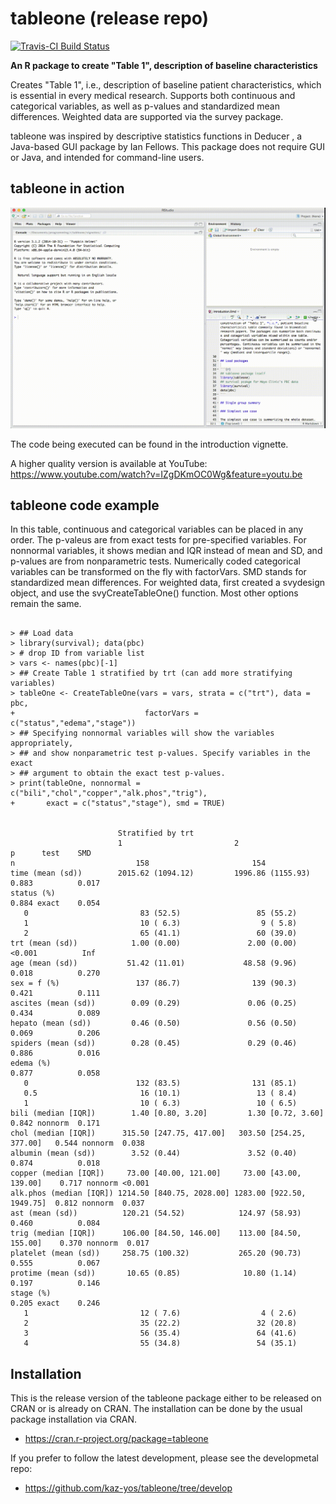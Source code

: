 tableone (release repo)
===============================================================================

[![Travis-CI Build Status](https://travis-ci.org/kaz-yos/tableone.svg?branch=develop)](https://travis-ci.org/kaz-yos/tableone)

**An R package to create "Table 1", description of baseline characteristics**

Creates "Table 1", i.e., description of baseline patient characteristics, which is essential in every medical research. Supports both continuous and categorical variables, as well as p-values and standardized mean differences. Weighted data are supported via the survey package.

tableone was inspired by descriptive statistics functions in Deducer , a Java-based GUI package by Ian Fellows. This package does not require GUI or Java, and intended for command-line users.


tableone in action
-------------------------------------------------------------------------------

![screencast](tableone.gif "screencast")

The code being executed can be found in the introduction vignette.

A higher quality version is available at YouTube: https://www.youtube.com/watch?v=IZgDKmOC0Wg&feature=youtu.be


tableone code example
-------------------------------------------------------------------------------

In this table, continuous and categorical variables can be placed in any order. The p-valeus are from exact tests for pre-specified variables. For nonnormal variables, it shows median and IQR instead of mean and SD, and p-values are from nonparametric tests. Numerically coded categorical variables can be transformed on the fly with factorVars. SMD stands for standardized mean differences. For weighted data, first created a svydesign object, and use the svyCreateTableOne() function. Most other options remain the same.

```

> ## Load data
> library(survival); data(pbc)
> # drop ID from variable list
> vars <- names(pbc)[-1]
> ## Create Table 1 stratified by trt (can add more stratifying variables)
> tableOne <- CreateTableOne(vars = vars, strata = c("trt"), data = pbc,
+                             factorVars = c("status","edema","stage"))
> ## Specifying nonnormal variables will show the variables appropriately,
> ## and show nonparametric test p-values. Specify variables in the exact
> ## argument to obtain the exact test p-values.
> print(tableOne, nonnormal = c("bili","chol","copper","alk.phos","trig"),
+       exact = c("status","stage"), smd = TRUE)


                        Stratified by trt
                        1                         2                         p      test    SMD
n                           158                       154
time (mean (sd))        2015.62 (1094.12)         1996.86 (1155.93)          0.883          0.017
status (%)                                                                   0.884 exact    0.054
   0                         83 (52.5)                 85 (55.2)
   1                         10 ( 6.3)                  9 ( 5.8)
   2                         65 (41.1)                 60 (39.0)
trt (mean (sd))            1.00 (0.00)               2.00 (0.00)            <0.001          Inf
age (mean (sd))           51.42 (11.01)             48.58 (9.96)             0.018          0.270
sex = f (%)                 137 (86.7)                139 (90.3)             0.421          0.111
ascites (mean (sd))        0.09 (0.29)               0.06 (0.25)             0.434          0.089
hepato (mean (sd))         0.46 (0.50)               0.56 (0.50)             0.069          0.206
spiders (mean (sd))        0.28 (0.45)               0.29 (0.46)             0.886          0.016
edema (%)                                                                    0.877          0.058
   0                        132 (83.5)                131 (85.1)
   0.5                       16 (10.1)                 13 ( 8.4)
   1                         10 ( 6.3)                 10 ( 6.5)
bili (median [IQR])        1.40 [0.80, 3.20]         1.30 [0.72, 3.60]       0.842 nonnorm  0.171
chol (median [IQR])      315.50 [247.75, 417.00]   303.50 [254.25, 377.00]   0.544 nonnorm  0.038
albumin (mean (sd))        3.52 (0.44)               3.52 (0.40)             0.874          0.018
copper (median [IQR])     73.00 [40.00, 121.00]     73.00 [43.00, 139.00]    0.717 nonnorm <0.001
alk.phos (median [IQR]) 1214.50 [840.75, 2028.00] 1283.00 [922.50, 1949.75]  0.812 nonnorm  0.037
ast (mean (sd))          120.21 (54.52)            124.97 (58.93)            0.460          0.084
trig (median [IQR])      106.00 [84.50, 146.00]    113.00 [84.50, 155.00]    0.370 nonnorm  0.017
platelet (mean (sd))     258.75 (100.32)           265.20 (90.73)            0.555          0.067
protime (mean (sd))       10.65 (0.85)              10.80 (1.14)             0.197          0.146
stage (%)                                                                    0.205 exact    0.246
   1                         12 ( 7.6)                  4 ( 2.6)
   2                         35 (22.2)                 32 (20.8)
   3                         56 (35.4)                 64 (41.6)
   4                         55 (34.8)                 54 (35.1)

```


Installation
-------------------------------------------------------------------------------

This is the release version of the tableone package either to be released on CRAN or is already on CRAN. The installation can be done by the usual package installation via CRAN.

- https://cran.r-project.org/package=tableone

If you prefer to follow the latest development, please see the developmetal repo:

- https://github.com/kaz-yos/tableone/tree/develop

